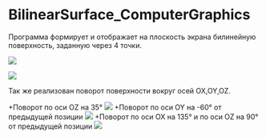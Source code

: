 # BilinearSurface_ComputerGraphics
Программа формирует и отображает на плоскость экрана билинейную поверхность, заданную через 4 точки. 

![](https://pp.userapi.com/c834404/v834404615/35d76/PNmVVxzFO60.jpg)

![](https://pp.userapi.com/c834404/v834404615/35d80/10l-gf3bVTI.jpg)

Так же реализован поворот поверхности вокруг осей OX,OY,OZ.

+Поворот по оси OZ на 35°
![](https://pp.userapi.com/c834404/v834404615/35dd8/Dcpg2vrh24w.jpg)
+Поворот по оси OY на -60° от предыдущей позиции
![](https://pp.userapi.com/c834404/v834404615/35de2/Y2RrYaXAEJY.jpg)
+Поворот по оси OX на 135° и по оси OZ на 90° от предыдущей позиции
![](https://pp.userapi.com/c834404/v834404615/35dec/wuyRXMx1qAA.jpg)
